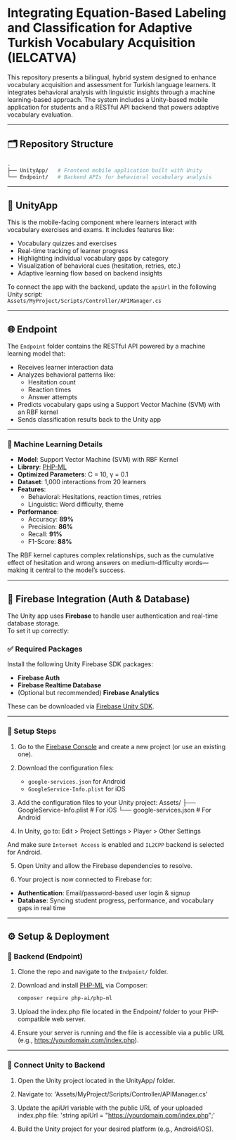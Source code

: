 # Integrating Equation-Based Labeling and Classification for Adaptive Turkish Vocabulary Acquisition (IELCATVA)
 
This repository presents a bilingual, hybrid system designed to enhance vocabulary acquisition and assessment for Turkish language learners. It integrates behavioral analysis with linguistic insights through a machine learning-based approach. The system includes a Unity-based mobile application for students and a RESTful API backend that powers adaptive vocabulary evaluation.

---

## 🗂 Repository Structure
```bash
.
├── UnityApp/   # Frontend mobile application built with Unity
└── Endpoint/   # Backend APIs for behavioral vocabulary analysis
```
---
## 📱 UnityApp

This is the mobile-facing component where learners interact with vocabulary exercises and exams. It includes features like:

- Vocabulary quizzes and exercises  
- Real-time tracking of learner progress  
- Highlighting individual vocabulary gaps by category  
- Visualization of behavioral cues (hesitation, retries, etc.)  
- Adaptive learning flow based on backend insights  

To connect the app with the backend, update the `apiUrl` in the following Unity script:  
`Assets/MyProject/Scripts/Controller/APIManager.cs`

---

## 🌐 Endpoint

The `Endpoint` folder contains the RESTful API powered by a machine learning model that:

- Receives learner interaction data
- Analyzes behavioral patterns like:
  - Hesitation count
  - Reaction times
  - Answer attempts
- Predicts vocabulary gaps using a Support Vector Machine (SVM) with an RBF kernel
- Sends classification results back to the Unity app

---

### 🧠 Machine Learning Details

- **Model**: Support Vector Machine (SVM) with RBF Kernel  
- **Library**: [PHP-ML](https://github.com/php-ai/php-ml)  
- **Optimized Parameters**: C = 10, γ = 0.1  
- **Dataset**: 1,000 interactions from 20 learners  
- **Features**: 
  - Behavioral: Hesitations, reaction times, retries  
  - Linguistic: Word difficulty, theme  
- **Performance**:
  - Accuracy: **89%**
  - Precision: **86%**
  - Recall: **91%**
  - F1-Score: **88%**

The RBF kernel captures complex relationships, such as the cumulative effect of hesitation and wrong answers on medium-difficulty words—making it central to the model’s success.

---


## 🔐 Firebase Integration (Auth & Database)

The Unity app uses **Firebase** to handle user authentication and real-time database storage.  
To set it up correctly:

### ✅ Required Packages

Install the following Unity Firebase SDK packages:

- **Firebase Auth**
- **Firebase Realtime Database**
- (Optional but recommended) **Firebase Analytics**

These can be downloaded via [Firebase Unity SDK](https://firebase.google.com/docs/unity/setup).

---

### 🔧 Setup Steps

1. Go to the [Firebase Console](https://console.firebase.google.com/) and create a new project (or use an existing one).

2. Download the configuration files:
   - `google-services.json` for Android
   - `GoogleService-Info.plist` for iOS

3. Add the configuration files to your Unity project:
Assets/ ├── GoogleService-Info.plist # For iOS └── google-services.json # For Android

4. In Unity, go to:
Edit > Project Settings > Player > Other Settings

And make sure `Internet Access` is enabled and `IL2CPP` backend is selected for Android.

5. Open Unity and allow the Firebase dependencies to resolve.

6. Your project is now connected to Firebase for:
- **Authentication**: Email/password-based user login & signup
- **Database**: Syncing student progress, performance, and vocabulary gaps in real time

---

## ⚙️ Setup & Deployment

### 🔧 Backend (Endpoint)

1. Clone the repo and navigate to the `Endpoint/` folder.

2. Download and install [PHP-ML](https://github.com/php-ai/php-ml) via Composer:
   ```bash
   composer require php-ai/php-ml
3. Upload the index.php file located in the Endpoint/ folder to your PHP-compatible web server.

4. Ensure your server is running and the file is accessible via a public URL (e.g., https://yourdomain.com/index.php).

---

### 🔗 Connect Unity to Backend
1. Open the Unity project located in the UnityApp/ folder.

2. Navigate to:
'Assets/MyProject/Scripts/Controller/APIManager.cs'

3. Update the apiUrl variable with the public URL of your uploaded index.php file:
'string apiUrl = "https://yourdomain.com/index.php";'

4. Build the Unity project for your desired platform (e.g., Android/iOS).



